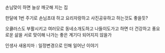 손님맞이 하면 늘상 깨긋해 지는 집

한달에 1번 주기로 손님초대 하고 요리자랑하고 사진공유하고 하는것도 좋을듯?

오큘러스도 부활시키고 여러모로 동네소개도하고 나들이도가고 하면 더 건강하고 풍요로운 삶을 서로 맞이해 나가는 좋은 계기다 되어지지 않을가

인생사 새옹지마 : 일정변경으로 인해 일어난 이야기
